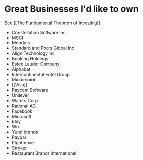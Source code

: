 # Great Businesses I'd like to own
See [[The Fundamental Theorem of Investing]]

- Constellation Software Inc
- MSCI
- Moody's
- Standard and Poors Global Inc
- Align Technology Inc
- Booking Holdings
- Estee Lauder Company
- Alphabet
- Intercontinental Hotel Group
- Mastercard
- [[Visa]]
- Paycom Software
- Unilever
- Waters Corp
- Rational AG
- Facebook
- Microsoft
- Etsy
- Wix 
- Yum! brands
- Paypal
- Rightmove
- Stryker
- Restaurant Brands International








